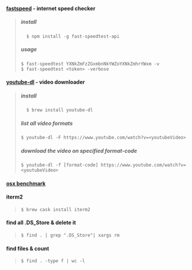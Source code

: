 #### [fastspeed](https://github.com/branchard/fast-speedtest-api) - internet speed checker
> ##### install
> ```
>   $ npm install -g fast-speedtest-api
> ```
>
> ##### usage
> ```
> $ fast-speedtest YXNkZmFzZGxmbnNkYWZoYXNkZmhrYWxm -v
> $ fast-speedtest <token> -verbose
> ```

#### [youtube-dl](https://github.com/ytdl-org/youtube-dl) - video downloader
> ##### install
> ```
>   $ brew install youtube-dl
> ```
> ##### list all video formats
> ```
> $ youtube-dl -F https://www.youtube.com/watch?v=<youtubeVideo>
> ```
> ##### download the video on specified format-code
> ```
> $ youtube-dl -f [format-code] https://www.youtube.com/watch?v=<youtubeVideo>
> ```

#### [osx benchmark](https://www.howtoforge.com/how-to-benchmark-your-system-cpu-file-io-mysql-with-sysbench)

#### iterm2
> ```
> $ brew cask install iterm2
> ```

#### find all .DS_Store & delete it
> ```
> $ find . | grep ".DS_Store"| xargs rm
> ```
#### find files & count
> ```
> $ find . -type f | wc -l
> ```

